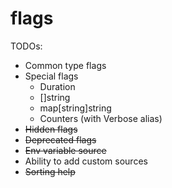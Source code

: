 # flags
TODOs:

* Common type flags
* Special flags
    * Duration
    * []string
    * map[string]string
    * Counters (with Verbose alias)
* ~~Hidden flags~~
* ~~Deprecated flags~~
* ~~Env variable source~~
* Ability to add custom sources
* ~~Sorting help~~
